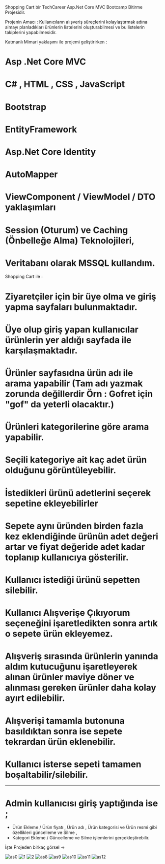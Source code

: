 Shopping Cart bir  TechCareer Asp.Net Core MVC Bootcamp Bitirme Projesidir.

Projenin Amacı : 
Kullanıcıların alışveriş süreçlerini kolaylaştırmak adına almayı planladıkları ürünlerin 
listelerini oluşturabilmesi ve bu listelerin takiplerini yapabilmesidir.

Katmanlı Mimari yaklaşımı ile projemi geliştirirken   : 
# Asp .Net Core MVC 
# C# , HTML , CSS , JavaScript 
# Bootstrap 
# EntityFramework 
# Asp.Net Core Identity
# AutoMapper
# ViewComponent / ViewModel / DTO yaklaşımları
# Session (Oturum) ve Caching (Önbelleğe Alma) Teknolojileri,
# Veritabanı olarak MSSQL kullandım.

Shopping Cart ile : 
# Ziyaretçiler için bir üye olma ve giriş yapma sayfaları bulunmaktadır.
# Üye olup giriş yapan kullanıcılar ürünlerin yer aldığı sayfada ile karşılaşmaktadır.
# Ürünler sayfasıdna ürün adı ile arama yapabilir (Tam adı yazmak zorunda değillerdir Örn : Gofret için "gof" da yeterli olacaktır.)
# Ürünleri kategorilerine göre arama yapabilir.
# Seçili kategoriye ait kaç adet ürün olduğunu görüntüleyebilir.
# İstedikleri ürünü adetlerini seçerek sepetine ekleyebilirler
# Sepete aynı üründen birden fazla kez eklendiğinde ürünün adet değeri artar ve fiyat değeride adet kadar toplanıp kullanıcıya gösterilir.
# Kullanıcı istediği ürünü sepetten silebilir.
# Kullanıcı Alışverişe Çıkıyorum seçeneğini işaretledikten sonra artık o sepete ürün ekleyemez.
# Alışveriş sırasında ürünlerin yanında aldım kutucuğunu işaretleyerek alınan ürünler maviye döner ve alınması gereken ürünler daha kolay ayırt edilebilir.
# Alışverişi tamamla butonuna basıldıktan sonra ise sepete tekrardan ürün eklenebilir.
# Kullanıcı isterse sepeti tamamen boşaltabilir/silebilir.
-------
# Admin kullanıcısı giriş yaptığında ise ; 
* Ürün Ekleme / Ürün fiyatı , Ürün adı , Ürün kategorisi ve Ürün resmi gibi özellikleri güncelleme ve Silme ,
* Kategori Ekleme / Güncelleme ve Silme işlemlerini gerçekleştirebilir.


İşte Projeden birkaç görsel =>

![as0](https://github.com/cptmfs/Asp.Net_Core_MVC_Bootcamp/assets/83764485/76f4de5c-2fff-42cf-8e77-1791f38909ce)
![1](https://github.com/cptmfs/Asp.Net_Core_MVC_Bootcamp/assets/83764485/657fc300-ee49-4c4f-91b5-5c89974359ac)
![2](https://github.com/cptmfs/Asp.Net_Core_MVC_Bootcamp/assets/83764485/1ac3de1e-8da8-4ed2-bd2d-80fa680d6538)
![as8](https://github.com/cptmfs/Asp.Net_Core_MVC_Bootcamp/assets/83764485/8ff44cf7-87f4-4bf1-9443-21410fbad555)
![as9](https://github.com/cptmfs/Asp.Net_Core_MVC_Bootcamp/assets/83764485/3fb1d069-6f69-4f0b-8210-37350a99990d)
![as10](https://github.com/cptmfs/Asp.Net_Core_MVC_Bootcamp/assets/83764485/6674f8cb-2ad2-4594-a90e-8a433d7dc155)
![as11](https://github.com/cptmfs/Asp.Net_Core_MVC_Bootcamp/assets/83764485/06783867-53bd-4fa1-8a79-159beab019ba)
![as12](https://github.com/cptmfs/Asp.Net_Core_MVC_Bootcamp/assets/83764485/9a762613-af4d-4368-b86f-ed3c1d2882d1)
